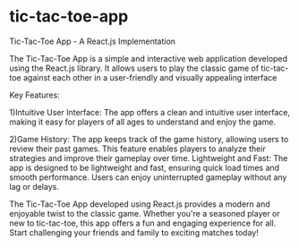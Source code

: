 # tic-tac-toe-app
Tic-Tac-Toe App - A React.js Implementation  

The Tic-Tac-Toe App is a simple and interactive web application developed using the React.js library. It allows users to play the classic game of tic-tac-toe against each other in a user-friendly and visually appealing interface

Key Features:

1)Intuitive User Interface: The app offers a clean and intuitive user interface, making it easy for players of all ages to understand and enjoy the game.

2)Game History: The app keeps track of the game history, allowing users to review their past games. This feature enables players to analyze their strategies and improve their gameplay over time.
Lightweight and Fast: The app is designed to be lightweight and fast, ensuring quick load times and smooth performance. Users can enjoy uninterrupted gameplay without any lag or delays.


The Tic-Tac-Toe App developed using React.js provides a modern and enjoyable twist to the classic game. Whether you're a seasoned player or new to tic-tac-toe, this app offers a fun and engaging experience for all. Start challenging your friends and family to exciting matches today!
